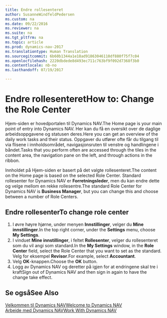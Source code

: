 ```yaml
---
title: Endre rollesenteret
author: SusanneWindfeldPedersen
ms.custom: na
ms.date: 09/22/2016
ms.reviewer: na
ms.suite: na
ms.tgt_pltfrm: na
ms.topic: article
ms.prod: dynamics-nav-2017
ms.translationtype: Human Translation
ms.sourcegitcommit: 6b60b1344a1e18ad91863046110df880f75f7c04
ms.openlocfilehash: 2220dbdede8d493ec711c763bf9f092d7368f3b0
ms.contentlocale: nb-no
ms.lasthandoff: 07/19/2017

---
```


# <a name="how-to-change-the-role-center"></a><span data-ttu-id="4de04-102">Endre rollesenteret</span><span class="sxs-lookup"><span data-stu-id="4de04-102">How to: Change the Role Center</span></span>
<span data-ttu-id="4de04-103">Hjem-siden er hovedportalen til Dynamics NAV.</span><span class="sxs-lookup"><span data-stu-id="4de04-103">The Home page is your main point of entry into Dynamics NAV.</span></span> <span data-ttu-id="4de04-104">Her kan du få en oversikt over de daglige arbeidsoppgavene og statusen deres.</span><span class="sxs-lookup"><span data-stu-id="4de04-104">Here you can get an overview of the daily work tasks and their status.</span></span> <span data-ttu-id="4de04-105">Oppgaver du utfører ofte får du tilgang til via flisene i innholdsområdet, navigasjonsruten til venstre og handlingene i båndet.</span><span class="sxs-lookup"><span data-stu-id="4de04-105">Tasks that you perform often are accessed through the tiles in the content area, the navigation pane on the left, and through actions in the ribbon.</span></span>

<span data-ttu-id="4de04-106">Innholdet på Hjem-siden er basert på det valgte rollesenteret.</span><span class="sxs-lookup"><span data-stu-id="4de04-106">The content on the Home page is based on the selected Role Center.</span></span> <span data-ttu-id="4de04-107">Standard rollesenter for Dynamics NAV er **Forretningsleder**, men du kan endre dette og velge mellom en rekke rollesentre.</span><span class="sxs-lookup"><span data-stu-id="4de04-107">The standard Role Center for Dynamics NAV is **Business Manager**, but you can change this and choose between a number of Role Centers.</span></span>

## <a name="to-change-role-center"></a><span data-ttu-id="4de04-108">Endre rollesenter</span><span class="sxs-lookup"><span data-stu-id="4de04-108">To change role center</span></span>
1. <span data-ttu-id="4de04-109">I øvre høyre hjørne, under menyen **Innstillinger**, velger du **Mine innstillinger**.</span><span class="sxs-lookup"><span data-stu-id="4de04-109">In the top right corner, under the **Settings** menu, choose **My Settings**.</span></span>
2. <span data-ttu-id="4de04-110">I vinduet **Mine innstillinger**, i feltet **Rollesenter**, velger du rollesenteret som du vil angi som standard.</span><span class="sxs-lookup"><span data-stu-id="4de04-110">In the **My Settings** window, in the **Role Center** field, select the Role Center that you want to set as the standard.</span></span> <span data-ttu-id="4de04-111">Velg for eksempel **Revisor**.</span><span class="sxs-lookup"><span data-stu-id="4de04-111">For example, select **Accountant**.</span></span>
3. <span data-ttu-id="4de04-112">Velg **OK**-knappen.</span><span class="sxs-lookup"><span data-stu-id="4de04-112">Choose the **OK** button.</span></span>
4. <span data-ttu-id="4de04-113">Logg av Dynamics NAV og deretter på igjen for at endringene skal tre i kraft</span><span class="sxs-lookup"><span data-stu-id="4de04-113">Sign out of Dynamics NAV and then sign in again to have the change take effect.</span></span>

## <a name="see-also"></a><span data-ttu-id="4de04-114">Se også</span><span class="sxs-lookup"><span data-stu-id="4de04-114">See Also</span></span>
[<span data-ttu-id="4de04-115">Velkommen til Dynamics NAV</span><span class="sxs-lookup"><span data-stu-id="4de04-115">Welcome to Dynamics NAV</span></span>](across-get-started.md)  
[<span data-ttu-id="4de04-116">Arbeide med Dynamics NAV</span><span class="sxs-lookup"><span data-stu-id="4de04-116">Work With Dynamics NAV</span></span>](ui-work-product.md)  

